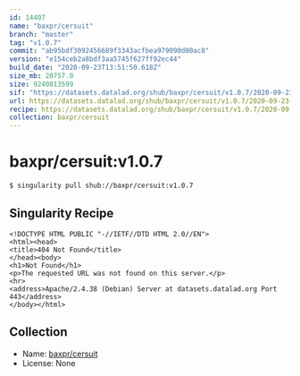 ```yaml
---
id: 14407
name: "baxpr/cersuit"
branch: "master"
tag: "v1.0.7"
commit: "ab95bdf3092456689f3343acfbea979090d00ac8"
version: "e154ceb2a8bdf3aa5745f627ff92ec44"
build_date: "2020-09-23T13:51:50.618Z"
size_mb: 20757.0
size: 9240813599
sif: "https://datasets.datalad.org/shub/baxpr/cersuit/v1.0.7/2020-09-23-ab95bdf3-e154ceb2/e154ceb2a8bdf3aa5745f627ff92ec44.sif"
url: https://datasets.datalad.org/shub/baxpr/cersuit/v1.0.7/2020-09-23-ab95bdf3-e154ceb2/
recipe: https://datasets.datalad.org/shub/baxpr/cersuit/v1.0.7/2020-09-23-ab95bdf3-e154ceb2/Singularity
collection: baxpr/cersuit
---
```


# baxpr/cersuit:v1.0.7

```bash
$ singularity pull shub://baxpr/cersuit:v1.0.7
```

## Singularity Recipe

```singularity
<!DOCTYPE HTML PUBLIC "-//IETF//DTD HTML 2.0//EN">
<html><head>
<title>404 Not Found</title>
</head><body>
<h1>Not Found</h1>
<p>The requested URL was not found on this server.</p>
<hr>
<address>Apache/2.4.38 (Debian) Server at datasets.datalad.org Port 443</address>
</body></html>
```

## Collection

 - Name: [baxpr/cersuit](https://github.com/baxpr/cersuit)
 - License: None


